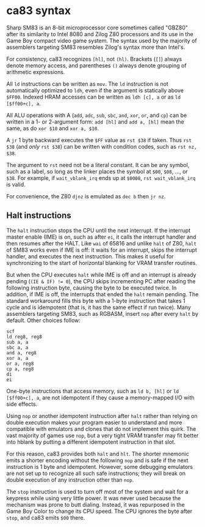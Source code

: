 ca83 syntax
===========
Sharp SM83 is an 8-bit microprocessor core sometimes called "GBZ80"
after its similarity to Intel 8080 and Zilog Z80 processors and its
use in the Game Boy compact video game system.  The syntax used by
the majority of assemblers targeting SM83 resembles Zilog's syntax
more than Intel's.

For consistency, ca83 recognizes `[hl]`, not `(hl)`.
Brackets (`[]`) always denote memory access, and parentheses `()`
always denote grouping of arithmetic expressions.

All `ld` instructions can be written as `mov`.  The `ld` instruction
is not automatically optimized to `ldh`, even if the argument is
statically above `$FF00`.  Indexed HRAM accesses can be written as
`ldh [c], a` or as `ld [$ff00+c], a`.

All ALU operations with A (`add`, `adc`, `sub`, `sbc`, `and`,
`xor`, `or`, and `cp`) can be written in a 1- or 2-argument form:
`add [hl]` and `add a, [hl]` mean the same, as do `xor $10` and
`xor a, $10`.

A `jr` 1 byte backward executes the `$FF` value as `rst $38` if
taken.  Thus `rst $38` (and _only_ `rst $38`) can be written with
condition codes, such as `rst nz, $38`.

The argument to `rst` need not be a literal constant.  It can be any
symbol, such as a label, so long as the linker places the symbol
at `$00`, `$08`, ..., or `$38`.  For example, if `wait_vblank_irq`
ends up at `$0008`, `rst wait_vblank_irq` is valid.

For convenience, the Z80 `djnz` is emulated as `dec b` then `jr nz`.

Halt instructions
-----------------
The `halt` instruction stops the CPU until the next interrupt.
If the interrupt master enable (IME) is on, such as after `ei`,
it calls the interrupt handler and then resumes after the HALT.
Like `wai` of 65816 and unlike `halt` of Z80, `halt` of SM83 works
even if IME is off: it waits for an interrupt, skips the interrupt
handler, and executes the next instruction.  This makes it useful
for synchronizing to the start of horizontal blanking for VRAM
transfer routines.

But when the CPU executes `halt` while IME is off and an interrupt
is already pending (`(IE & IF) != 0`), the CPU skips incrementing PC
after reading the following instruction byte, causing the byte to be
executed twice.  In addition, if IME is off, the interrupts that
ended the `halt` remain pending. The standard workaround fills this
byte with a 1-byte instruction that takes 1 cycle and is idempotent
(that is, it has the same effect if run twice).  Many assemblers
targeting SM83, such as RGBASM, insert `nop` after every `halt`
by default.  Other choices follow:

    scf
    ld reg8, reg8
    sub a, a
    sbc a, a
    and a, reg8
    xor a, a
    or a, reg8
    cp a, reg8
    di
    ei

One-byte instructions that access memory, such as `ld b, [hl]` or
`ld [$ff00+c], a`, are not idempotent if they cause a memory-mapped
I/O with side effects.

Using `nop` or another idempotent instruction after `halt` rather
than relying on double execution makes your program easier to
understand and more compatible with emulators and clones that do not
implement this quirk.  The vast majority of games use `nop`, but a
very tight VRAM transfer may fit better into hblank by putting a
different idempotent instruction in that slot.

For this reason, ca83 provides both `halt` and `hlt`.  The shorter
mnemonic emits a shorter encoding without the following `nop`
and is safe if the next instruction is 1 byte and idempotent.
However, some debugging emulators are not set up to recognize all
such safe instructions; they will break on double execution of any
instruction other than `nop`.

The `stop` instruction is used to turn off most of the system and
wait for a keypress while using very little power.  It was never
used because the mechanism was prone to butt dialing.  Instead,
it was repurposed in the Game Boy Color to change its CPU speed.
The CPU ignores the byte after `stop`, and ca83 emits `$00` there.
